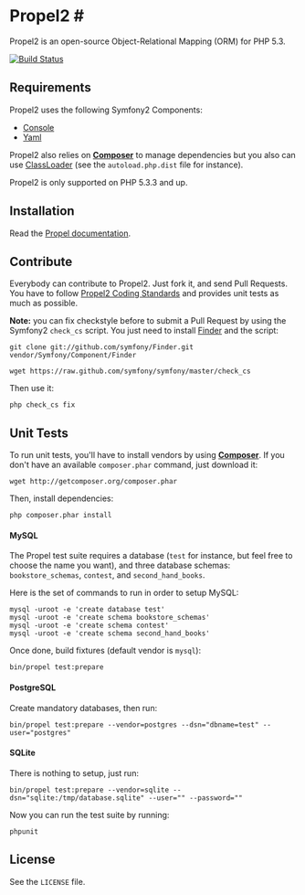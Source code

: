 # Propel2 #

Propel2 is an open-source Object-Relational Mapping (ORM) for PHP 5.3.

[![Build Status](https://secure.travis-ci.org/propelorm/Propel2.png?branch=master)](http://travis-ci.org/propelorm/Propel2)


## Requirements ##

Propel2 uses the following Symfony2 Components:

* [Console](https://github.com/symfony/Console)
* [Yaml](https://github.com/symfony/Yaml)

Propel2 also relies on [**Composer**](https://github.com/composer/composer) to manage dependencies but you
also can use [ClassLoader](https://github.com/symfony/ClassLoader) (see the `autoload.php.dist` file for instance).

Propel2 is only supported on PHP 5.3.3 and up.


## Installation ##

Read the [Propel documentation](http://www.propelorm.org/).


## Contribute ##

Everybody can contribute to Propel2. Just fork it, and send Pull Requests.
You have to follow [Propel2 Coding Standards](https://github.com/propelorm/Propel2/wiki/Coding-Standards) and provides unit tests as much as possible.

**Note:** you can fix checkstyle before to submit a Pull Request by using the Symfony2 `check_cs` script.
You just need to install [Finder](http://github.com/symfony/Finder) and the script:

    git clone git://github.com/symfony/Finder.git vendor/Symfony/Component/Finder

    wget https://raw.github.com/symfony/symfony/master/check_cs

Then use it:

    php check_cs fix


## Unit Tests ##

To run unit tests, you'll have to install vendors by using [**Composer**](https://github.com/composer/composer).
If you don't have an available `composer.phar` command, just download it:

    wget http://getcomposer.org/composer.phar

Then, install dependencies:

    php composer.phar install


#### MySQL ####

The Propel test suite requires a database (`test` for instance, but feel free to choose the name you want), and
three database schemas: `bookstore_schemas`, `contest`, and `second_hand_books`.

Here is the set of commands to run in order to setup MySQL:

    mysql -uroot -e 'create database test'
    mysql -uroot -e 'create schema bookstore_schemas'
    mysql -uroot -e 'create schema contest'
    mysql -uroot -e 'create schema second_hand_books'

Once done, build fixtures (default vendor is `mysql`):

    bin/propel test:prepare

#### PostgreSQL ####

Create mandatory databases, then run:

    bin/propel test:prepare --vendor=postgres --dsn="dbname=test" --user="postgres"

#### SQLite ####

There is nothing to setup, just run:

    bin/propel test:prepare --vendor=sqlite --dsn="sqlite:/tmp/database.sqlite" --user="" --password=""


Now you can run the test suite by running:

    phpunit

## License ##

See the `LICENSE` file.
